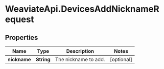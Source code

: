 # WeaviateApi.DevicesAddNicknameRequest

## Properties
Name | Type | Description | Notes
------------ | ------------- | ------------- | -------------
**nickname** | **String** | The nickname to add. | [optional] 


